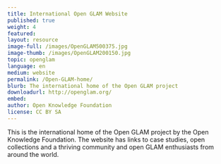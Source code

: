 ```yaml
---
title: International Open GLAM Website 
published: true
weight: 4
featured: 
layout: resource
image-full: /images/OpenGLAM500375.jpg
image-thumb: /images/OpenGLAM200150.jpg
topic: openglam
language: en
medium: website
permalink: /Open-GLAM-home/
blurb: The international home of the Open GLAM project 
downloadurl: http://openglam.org/
embed: 
author: Open Knowledge Foundation
license: CC BY SA
---
```


This is the international home of the Open GLAM project by the Open Knowledge Foundation. The website has links to case studies, open collections and a thriving community and open GLAM enthusiasts from around the world. 